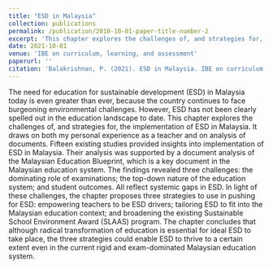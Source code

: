 ```yaml
---
title: "ESD in Malaysia"
collection: publications
permalink: /publication/2010-10-01-paper-title-number-2
excerpt: 'This chapter explores the challenges of, and strategies for, the implementation of ESD in Malaysia.'
date: 2021-10-01
venue: 'IBE on curriculum, learning, and assessment'
paperurl: ''
citation: 'Balakrishnan, P. (2021). ESD in Malaysia. IBE on curriculum, learning, and assessment, 261.'
---
```

The need for education for sustainable development (ESD) in Malaysia today is even greater than ever, because the country continues to face burgeoning environmental challenges. However, ESD has not been clearly spelled out in the education landscape to date. This chapter explores the challenges of, and strategies for, the implementation of ESD in Malaysia. It draws on both my personal experience as a teacher and on analysis of documents. Fifteen existing studies provided insights into implementation of ESD in Malaysia. Their analysis was supported by a document analysis of the Malaysian Education Blueprint, which is a key document in the Malaysian education system. The findings revealed three challenges: the dominating role of examinations; the top-down nature of the education system; and student outcomes. All reflect systemic gaps in ESD. In light of these challenges, the chapter proposes three strategies to use in pushing for ESD: empowering teachers to be ESD drivers; tailoring ESD to fit into the Malaysian education context; and broadening the existing Sustainable School Environment Award (SLAAS) program. The chapter concludes that although radical transformation of education is essential for ideal ESD to take place, the three strategies could enable ESD to thrive to a certain extent even in the current rigid and exam-dominated Malaysian education system.
